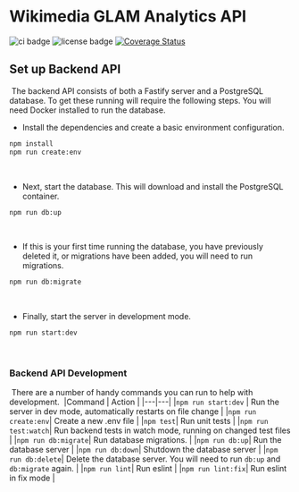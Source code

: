 # Wikimedia GLAM Analytics API

![ci badge](https://github.com/yonathan06/wikimeida-glam-analytics-api/workflows/CI/badge.svg)
![license badge](https://img.shields.io/github/license/yonathan06/wikimeida-glam-analytics-api)
[![Coverage Status](https://coveralls.io/repos/github/yonathan06/wikimeida-glam-analytics-api/badge.svg)](https://coveralls.io/github/yonathan06/wikimeida-glam-analytics-api)

## Set up Backend API

​
The backend API consists of both a Fastify server and a PostgreSQL database. To get these running will require the following steps. You will need Docker installed to run the database.
​

- Install the dependencies and create a basic environment configuration.
  ​

```bash
npm install
npm run create:env
```

​

- Next, start the database. This will download and install the PostgreSQL container.
  ​

```bash
npm run db:up
```

​

- If this is your first time running the database, you have previously deleted it, or migrations have been added, you will need to run migrations.
  ​

```bash
npm run db:migrate
```

​

- Finally, start the server in development mode.
  ​

```bash
npm run start:dev
```

​

### Backend API Development

​
There are a number of handy commands you can run to help with development.
​
|Command | Action |
|---|---|
|`npm run start:dev` | Run the server in dev mode, automatically restarts on file change |
|`npm run create:env`| Create a new .env file |
|`npm test`| Run unit tests |
|`npm run test:watch`| Run backend tests in watch mode, running on changed test files |
|`npm run db:migrate`| Run database migrations. |
|`npm run db:up`| Run the database server |
|`npm run db:down`| Shutdown the database server |
|`npm run db:delete`| Delete the database server. You will need to run `db:up` and `db:migrate` again. |
|`npm run lint`| Run eslint |
|`npm run lint:fix`| Run eslint in fix mode |
